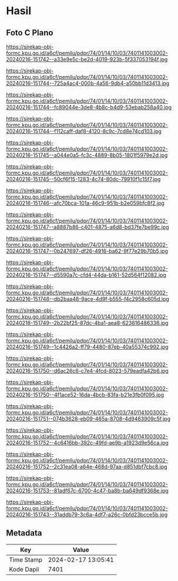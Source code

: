 # Hasil

## Foto C Plano

https://sirekap-obj-formc.kpu.go.id/a6cf/pemilu/pdpr/74/01/14/10/03/7401141003002-20240216-151742--a33e9e5c-be2d-4019-923b-5f337053194f.jpg

https://sirekap-obj-formc.kpu.go.id/a6cf/pemilu/pdpr/74/01/14/10/03/7401141003002-20240216-151744--725a4ac4-000b-4a56-9db4-a50bb11d3413.jpg

https://sirekap-obj-formc.kpu.go.id/a6cf/pemilu/pdpr/74/01/14/10/03/7401141003002-20240216-151744--fc89044e-3de8-4b8c-b4d9-53ebab258a40.jpg

https://sirekap-obj-formc.kpu.go.id/a6cf/pemilu/pdpr/74/01/14/10/03/7401141003002-20240216-151744--f112caff-daf8-4120-8c9c-7cd8e74cd103.jpg

https://sirekap-obj-formc.kpu.go.id/a6cf/pemilu/pdpr/74/01/14/10/03/7401141003002-20240216-151745--a044e0a5-fc3c-4889-8b05-1801f5979e2d.jpg

https://sirekap-obj-formc.kpu.go.id/a6cf/pemilu/pdpr/74/01/14/10/03/7401141003002-20240216-151745--50cf6f15-1283-4c74-80dc-79910f1c15f7.jpg

https://sirekap-obj-formc.kpu.go.id/a6cf/pemilu/pdpr/74/01/14/10/03/7401141003002-20240216-151746--afc70bca-101a-46c9-951b-b2e059bfc8f2.jpg

https://sirekap-obj-formc.kpu.go.id/a6cf/pemilu/pdpr/74/01/14/10/03/7401141003002-20240216-151747--a8887b86-c401-4875-a6d8-bd37fe7be99c.jpg

https://sirekap-obj-formc.kpu.go.id/a6cf/pemilu/pdpr/74/01/14/10/03/7401141003002-20240216-151747--0b247697-df26-4916-ba62-9f77e29b70b5.jpg

https://sirekap-obj-formc.kpu.go.id/a6cf/pemilu/pdpr/74/01/14/10/03/7401141003002-20240216-151747--d5590a7c-cfd4-44da-b161-52d564f12082.jpg

https://sirekap-obj-formc.kpu.go.id/a6cf/pemilu/pdpr/74/01/14/10/03/7401141003002-20240216-151748--db2baa48-9ace-4d9f-b555-f4c2958c605d.jpg

https://sirekap-obj-formc.kpu.go.id/a6cf/pemilu/pdpr/74/01/14/10/03/7401141003002-20240216-151749--2b22bf25-87dc-4ba1-aea8-623616486336.jpg

https://sirekap-obj-formc.kpu.go.id/a6cf/pemilu/pdpr/74/01/14/10/03/7401141003002-20240216-151749--1c4426a2-ff79-4480-87eb-40a55374c992.jpg

https://sirekap-obj-formc.kpu.go.id/a6cf/pemilu/pdpr/74/01/14/10/03/7401141003002-20240216-151750--d6ac26c6-c7e4-4fcd-8023-579eadfa42b6.jpg

https://sirekap-obj-formc.kpu.go.id/a6cf/pemilu/pdpr/74/01/14/10/03/7401141003002-20240216-151750--4f1ace52-16da-4bcb-83fa-b21e3fb0f095.jpg

https://sirekap-obj-formc.kpu.go.id/a6cf/pemilu/pdpr/74/01/14/10/03/7401141003002-20240216-151751--074b3628-eb09-465a-8708-4d9463909c5f.jpg

https://sirekap-obj-formc.kpu.go.id/a6cf/pemilu/pdpr/74/01/14/10/03/7401141003002-20240216-151752--4c6416bb-392c-49fd-ae9b-a1923d9e56ca.jpg

https://sirekap-obj-formc.kpu.go.id/a6cf/pemilu/pdpr/74/01/14/10/03/7401141003002-20240216-151752--2c31ea08-a64e-468d-97aa-d851dbf7cbc8.jpg

https://sirekap-obj-formc.kpu.go.id/a6cf/pemilu/pdpr/74/01/14/10/03/7401141003002-20240216-151753--81adf67c-6700-4c47-ba8b-ba649df9368e.jpg

https://sirekap-obj-formc.kpu.go.id/a6cf/pemilu/pdpr/74/01/14/10/03/7401141003002-20240216-151743--31addb79-3c6a-4df7-a26c-0bfd23bcce5b.jpg


## Metadata

| Key        | Value               |
| ---------- | ------------------- |
| Time Stamp | 2024-02-17 13:05:41 |
| Kode Dapil | 7401                |



